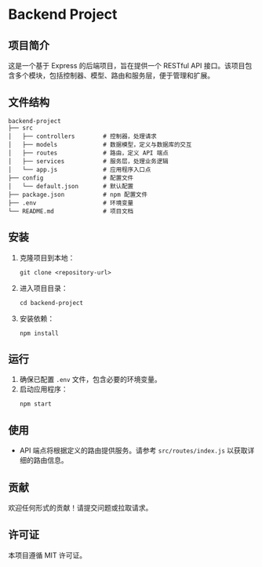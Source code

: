 # Backend Project

## 项目简介
这是一个基于 Express 的后端项目，旨在提供一个 RESTful API 接口。该项目包含多个模块，包括控制器、模型、路由和服务层，便于管理和扩展。

## 文件结构
```
backend-project
├── src
│   ├── controllers        # 控制器，处理请求
│   ├── models             # 数据模型，定义与数据库的交互
│   ├── routes             # 路由，定义 API 端点
│   ├── services           # 服务层，处理业务逻辑
│   └── app.js             # 应用程序入口点
├── config                 # 配置文件
│   └── default.json       # 默认配置
├── package.json           # npm 配置文件
├── .env                   # 环境变量
└── README.md              # 项目文档
```

## 安装
1. 克隆项目到本地：
   ```
   git clone <repository-url>
   ```
2. 进入项目目录：
   ```
   cd backend-project
   ```
3. 安装依赖：
   ```
   npm install
   ```

## 运行
1. 确保已配置 `.env` 文件，包含必要的环境变量。
2. 启动应用程序：
   ```
   npm start
   ```

## 使用
- API 端点将根据定义的路由提供服务。请参考 `src/routes/index.js` 以获取详细的路由信息。

## 贡献
欢迎任何形式的贡献！请提交问题或拉取请求。

## 许可证
本项目遵循 MIT 许可证。